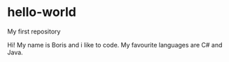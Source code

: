 # hello-world

My first repository

Hi!
My name is Boris and i like to code. My favourite languages are C# and Java.
